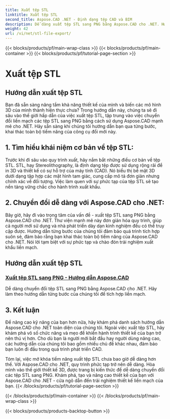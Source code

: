 ```yaml
---
title: Xuất tệp STL
linktitle: Xuất tệp STL
second_title: Aspose.CAD .NET - Định dạng tệp CAD và BIM
description: Dễ dàng xuất tệp STL sang PNG bằng Aspose.CAD cho .NET. Hướng dẫn từng bước của chúng tôi đảm bảo tích hợp liền mạch. Tìm hiểu qua các hướng dẫn Aspose.CAD For .NET.
weight: 42
url: /vi/net/stl-file-export/
---
```


{{< blocks/products/pf/main-wrap-class >}}
{{< blocks/products/pf/main-container >}}
{{< blocks/products/pf/tutorial-page-section >}}

# Xuất tệp STL


## Hướng dẫn xuất tệp STL

Bạn đã sẵn sàng nâng tầm khả năng thiết kế của mình và biến các mô hình 3D của mình thành hiện thực chưa? Trong hướng dẫn này, chúng ta sẽ đi sâu vào thế giới hấp dẫn của việc xuất tệp STL, tập trung vào việc chuyển đổi liền mạch các tệp STL sang PNG bằng cách sử dụng Aspose.CAD mạnh mẽ cho .NET. Hãy sẵn sàng khi chúng tôi hướng dẫn bạn qua từng bước, khai thác toàn bộ tiềm năng của công cụ đổi mới này.

## 1. Tìm hiểu khái niệm cơ bản về tệp STL:

Trước khi đi sâu vào quy trình xuất, hãy nắm bắt những điều cơ bản về tệp STL. STL, hay Stereolithography, là định dạng tệp được sử dụng rộng rãi để in 3D và thiết kế có sự hỗ trợ của máy tính (CAD). Nó biểu thị bề mặt 3D dưới dạng tập hợp các mặt hình tam giác, cung cấp mô tả đơn giản nhưng chính xác về đối tượng. Việc làm quen với sự phức tạp của tệp STL sẽ tạo nền tảng vững chắc cho hành trình xuất khẩu.

## 2. Chuyển đổi dễ dàng với Aspose.CAD cho .NET:

Bây giờ, hãy đi vào trọng tâm của vấn đề - xuất tệp STL sang PNG bằng Aspose.CAD cho .NET. Thư viện mạnh mẽ này đơn giản hóa quy trình, giúp cả người mới sử dụng và nhà phát triển dày dạn kinh nghiệm đều có thể truy cập được. Hướng dẫn từng bước của chúng tôi đảm bảo quá trình tích hợp suôn sẻ, đảm bảo rằng bạn khai thác toàn bộ tiềm năng của Aspose.CAD cho .NET. Nói lời tạm biệt với sự phức tạp và chào đón trải nghiệm xuất khẩu liền mạch.

## Hướng dẫn xuất tệp STL
### [Xuất tệp STL sang PNG - Hướng dẫn Aspose.CAD](./exporting-stl-files-to-png/)
Dễ dàng chuyển đổi tệp STL sang PNG bằng Aspose.CAD cho .NET. Hãy làm theo hướng dẫn từng bước của chúng tôi để tích hợp liền mạch.

## 3. Kết luận

Để nâng cao kỹ năng của bạn hơn nữa, hãy khám phá danh sách hướng dẫn Aspose.CAD cho .NET toàn diện của chúng tôi. Ngoài việc xuất tệp STL, hãy khám phá vô số chức năng và mẹo để khiến hành trình thiết kế của bạn trở nên thú vị hơn. Cho dù bạn là người mới bắt đầu hay người dùng nâng cao, các hướng dẫn của chúng tôi bao gồm nhiều chủ đề khác nhau, đảm bảo bạn luôn đi đầu trong quá trình phát triển CAD.

Tóm lại, việc mở khóa tiềm năng xuất tệp STL chưa bao giờ dễ dàng hơn thế. Với Aspose.CAD cho .NET, quy trình phức tạp trở nên dễ dàng. Hòa mình vào thế giới thiết kế 3D, được trang bị kiến thức để dễ dàng chuyển đổi các tệp STL sang PNG. Khám phá, tạo và nâng cao thiết kế của bạn với Aspose.CAD cho .NET - cửa ngõ dẫn đến trải nghiệm thiết kế liền mạch của bạn.
{{< /blocks/products/pf/tutorial-page-section >}}

{{< /blocks/products/pf/main-container >}}
{{< /blocks/products/pf/main-wrap-class >}}

{{< blocks/products/products-backtop-button >}}
